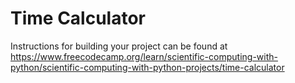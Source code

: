 # Time Calculator

Instructions for building your project can be found at https://www.freecodecamp.org/learn/scientific-computing-with-python/scientific-computing-with-python-projects/time-calculator
